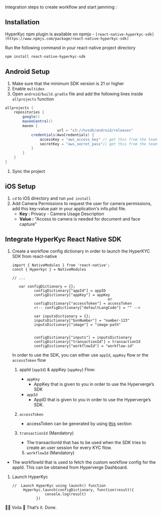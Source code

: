 Integration steps to create workflow and start jamming :

## Installation

HyperKyc npm plugin is available on npmjs - `[react-native-hyperkyc-sdk](https://www.npmjs.com/package/react-native-hyperkyc-sdk)`

Run the following command in your react-native project directory

```bash
npm install react-native-hyperkyc-sdk
```

## Android Setup

1. Make sure that the minimum SDK version is 21 or higher
2. Enable `multidex`
3. Open `android/build.gradle` file and add the following lines inside `allprojects` function

```groovy
allprojects {
    repositories {
        google()
        mavenCentral()
        maven {
						url = "s3://hvsdk/android/releases"
            credentials(AwsCredentials) {
                accessKey = "aws_access_key" // get this from the team
                secretKey = "aws_secret_pass"// get this from the team
            }
        }
    }
}
```

1. Sync the project

## iOS Setup

1. `cd` to iOS directory and run `pod install` 
2. Add Camera Permissions to request the user for camera permissions, add this key-value pair in your application's info.plist file.
    - **Key :** Privacy - Camera Usage Description
    - **Value :** "Access to camera is needed for document and face capture"

## Integrate HyperKyc React Native SDK

1. Create a workflow config dictionary in order to launch the HyperKYC SDK from react-native
    
    ```tsx
    import { NativeModules } from 'react-native';
    const { Hyperkyc } = NativeModules
    
    // ...
    
       var configDictionary = {};
              configDictionary["appId"] = appID
              configDictionary["appKey"] = appKey
    											or 
              configDictionary["accessToken"] = accessToken
              <!-- configDictionary["defaultLangCode"] = "" -->
              
              var inputsDictionary = {};
              inputsDictionary["bvnNumber"] = "number-123"
              inputsDictionary["image"] = "image-path"
         
              
              configDictionary["inputs"] = inputsDictionary
              configDictionary["transactionId"] = transactionId
              configDictionary["workflowId"] = "workflow-id"
    ```
    
    In order to use the SDK, you can either use `appId`, `appKey` flow or the `accessToken` flow
    
    1. appId (`appId`) & appKey (`appKey`) Flow: 
        - `appKey`
            - AppKey that is given to you in order to use the Hyperverge’s SDK
        - `appId`
            - AppID that is given to you in order to use the Hyperverge’s SDK.
    2.  `accessToken`
        - accessToken can be generated by using [this](https://www.notion.so/HyperKyc-GKYC-React-Native-947a7d4923734344918611858e311130) section
    3. `transactionId` (Mandatory)
        - The transactionId that has to be used when the SDK tries to create an user session for every KYC flow.

        5.  `workflowId` (Mandatory)

- The workflowId that is used to fetch the custom workflow config for the appId. This can be obtained from Hyperverge Dashboard.

1.  Launch HyperKyc
    
     
    
    ```
    //  Launch HyperKyc using launch() function
         Hyperkyc.launch(configDictionary, function(result){
                   console.log(result)
               })
    
    ```
    

<aside>
✌🏻 Voila 🥳 That’s it. Done.

</aside>
